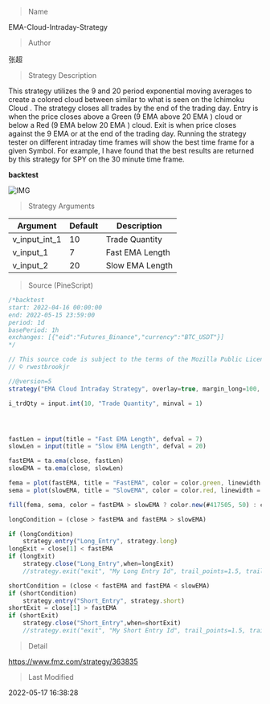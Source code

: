 
> Name

EMA-Cloud-Intraday-Strategy

> Author

张超

> Strategy Description

This strategy utilizes the 9 and 20 period exponential moving averages to create a colored cloud between similar to what is seen on the Ichimoku Cloud . The strategy closes all trades by the end of the trading day. Entry is when the price closes above a Green (9 EMA above 20 EMA ) cloud or below a Red (9 EMA below 20 EMA ) cloud. Exit is when price closes against the 9 EMA or at the end of the trading day. Running the strategy tester on different intraday time frames will show the best time frame for a given Symbol. For example, I have found that the best results are returned by this strategy for SPY on the 30 minute time frame.


**backtest**

 ![IMG](https://www.fmz.com/upload/asset/1dec397823194b25bf3.png) 

> Strategy Arguments



|Argument|Default|Description|
|----|----|----|
|v_input_int_1|10|Trade Quantity|
|v_input_1|7|Fast EMA Length|
|v_input_2|20|Slow EMA Length|


> Source (PineScript)

``` javascript
/*backtest
start: 2022-04-16 00:00:00
end: 2022-05-15 23:59:00
period: 1d
basePeriod: 1h
exchanges: [{"eid":"Futures_Binance","currency":"BTC_USDT"}]
*/

// This source code is subject to the terms of the Mozilla Public License 2.0 at https://mozilla.org/MPL/2.0/
// © rwestbrookjr

//@version=5
strategy("EMA Cloud Intraday Strategy", overlay=true, margin_long=100, margin_short=100, process_orders_on_close=true)

i_trdQty = input.int(10, "Trade Quantity", minval = 1)




fastLen = input(title = "Fast EMA Length", defval = 7)
slowLen = input(title = "Slow EMA Length", defval = 20)

fastEMA = ta.ema(close, fastLen)
slowEMA = ta.ema(close, slowLen)

fema = plot(fastEMA, title = "FastEMA", color = color.green, linewidth = 1, style = plot.style_line)
sema = plot(slowEMA, title = "SlowEMA", color = color.red, linewidth = 1, style = plot.style_line)

fill(fema, sema, color = fastEMA > slowEMA ? color.new(#417505, 50) : color.new(#890101, 50), title = "Cloud")

longCondition = (close > fastEMA and fastEMA > slowEMA)

if (longCondition)
    strategy.entry("Long_Entry", strategy.long)
longExit = close[1] < fastEMA
if (longExit)
    strategy.close("Long_Entry",when=longExit)
    //strategy.exit("exit", "My Long Entry Id", trail_points=1.5, trail_offset=0)

shortCondition = (close < fastEMA and fastEMA < slowEMA)
if (shortCondition)
    strategy.entry("Short_Entry", strategy.short)
shortExit = close[1] > fastEMA
if (shortExit)
    strategy.close("Short_Entry",when=shortExit)
    //strategy.exit("exit", "My Short Entry Id", trail_points=1.5, trail_offset=0)


```

> Detail

https://www.fmz.com/strategy/363835

> Last Modified

2022-05-17 16:38:28
